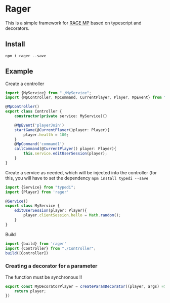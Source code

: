 # Rager

This is a simple framework for [RAGE MP](https://rage.mp) based on typescript and decorators.

## Install
`npm i rager --save`

## Example
Create a controller

```typescript
import {MyService} from "./MyService";
import {MpController, MpCommand, CurrentPlayer, Player, MpEvent} from "rager";

@MpController()
export class Controller {
    constructor(private service: MyService){}

    @MpEvent('playerJoin')
    startGame(@CurrentPlayer()player: Player){
        player.health = 100;
    }
    @MpCommand('command1')
    callCommand(@CurrentPlayer() player: Player){
        this.service.editUserSession(player);
    }
}
```

Create a service as needed, which will be injected into the controller (for this, you will have to set the dependency `npm install typedi --save`
```typescript
import {Service} from "typedi";
import {Player} from 'rager'

@Service()
export class MyService {
    editUserSession(player: Player){
        player.clientSession.hello = Math.random();
    }
}

```

Build
```typescript
import {build} from 'rager'
import {Controller} from "./Controller";
build([Controller])

```
### Creating a decorator for a parameter
The function must be synchronous !!
```typescript
export const MyDecoratorPlayer = createParamDecorator((player, args) => {
    return player;
})
```

